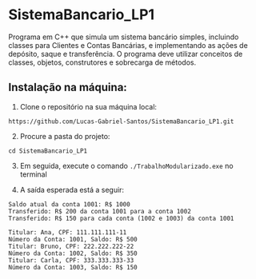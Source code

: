 # SistemaBancario_LP1
Programa em C++ que simula um sistema bancário simples, incluindo classes para Clientes e Contas Bancárias, e implementando as ações de depósito, saque e transferência. O programa deve utilizar conceitos de classes, objetos, construtores e sobrecarga de métodos.

## Instalação na máquina:

1. Clone o repositório na sua máquina local:
````
https://github.com/Lucas-Gabriel-Santos/SistemaBancario_LP1.git
````
2. Procure a pasta do projeto:
````
cd SistemaBancario_LP1
````
3. Em seguida, execute o comando ````./TrabalhoModularizado.exe```` no terminal

4. A saída esperada está a seguir:
```` 
Saldo atual da conta 1001: R$ 1000
Transferido: R$ 200 da conta 1001 para a conta 1002
Transferido: R$ 150 para cada conta (1002 e 1003) da conta 1001

Titular: Ana, CPF: 111.111.111-11
Número da Conta: 1001, Saldo: R$ 500
Titular: Bruno, CPF: 222.222.222-22
Número da Conta: 1002, Saldo: R$ 350
Titular: Carla, CPF: 333.333.333-33
Número da Conta: 1003, Saldo: R$ 150
````

